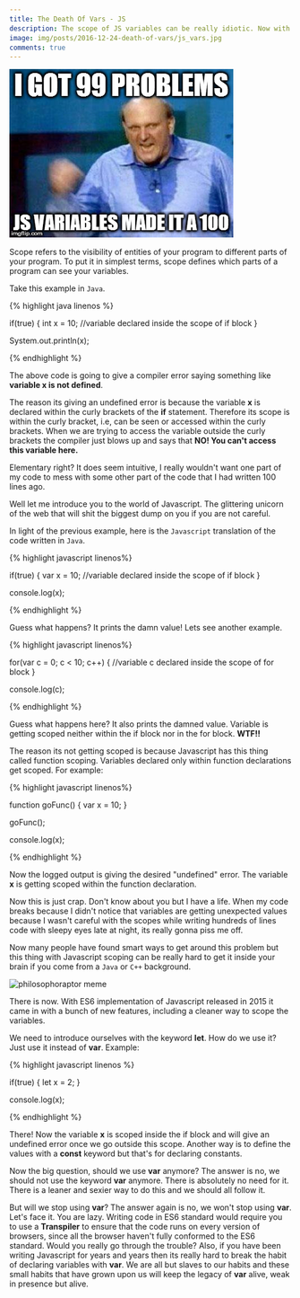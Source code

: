 ```yaml
---
title: The Death Of Vars - JS
description: The scope of JS variables can be really idiotic. Now with ES6 you get an alternative to variable declaration.
image: img/posts/2016-12-24-death-of-vars/js_vars.jpg
comments: true
---
```

![Steve balmer meme](img/posts/2016-12-24-death-of-vars/js_vars.jpg "Steve balmer meme")

Scope refers to the visibility of entities of your program to different parts of your program. To put it in simplest terms, scope defines which parts of a program can see your variables.

Take this example in `Java`.

{% highlight java linenos %}

if(true)
{
  int x = 10; //variable declared inside the scope of if block
}

System.out.println(x);


{% endhighlight %}


The above code is going to give a compiler error saying something like **variable x is not defined**.

The reason its giving an undefined error is because the variable **x** is declared within the curly brackets of the **if** statement. Therefore its scope is within the curly bracket, i.e, can be seen or accessed within the curly brackets. When we are trying to access the variable outside the curly brackets the compiler just blows up and says that **NO! You can't access this variable here.**

Elementary right? It does seem intuitive, I really wouldn't want one part of my code to mess with some other part of the code that I had written 100 lines ago.

Well let me introduce you to the world of Javascript. The glittering unicorn of the web that will shit the biggest dump on you if you are not careful.

In light of the previous example, here is the `Javascript` translation of the code written in `Java`.     

{% highlight javascript linenos%}

if(true)
{
  var x = 10; //variable declared inside the scope of if block
}

console.log(x);

{% endhighlight %}

Guess what happens? It prints the damn value! Lets see another example.

{% highlight javascript linenos%}

for(var c = 0; c < 10; c++)
{
   //variable c declared inside the scope of for block
}

console.log(c);

{% endhighlight %}

Guess what happens here? It also prints the damned value. Variable is getting scoped neither within the if block nor in the for block. **WTF!!**

The reason its not getting scoped is because Javascript has this thing called function scoping. Variables declared only within function declarations get scoped. For example:

{% highlight javascript linenos%}

function goFunc()
{
  var x = 10;
}

goFunc();

console.log(x);

{% endhighlight %}

Now the logged output is giving the desired "undefined" error. The variable **x** is getting scoped within the function declaration. 

Now this is just crap. Don't know about you but I have a life. When my code breaks because I didn't notice that variables are getting unexpected values because I wasn't careful with the scopes while writing hundreds of lines code with sleepy eyes late at night, its really gonna piss me off. 


Now many people have found smart ways to get around this problem but this thing with Javascript scoping can be really hard to get it inside your brain if you come from a `Java` or `C++` background. 

<img src="https://i.imgflip.com/1gmelj.jpg" title="philosophoraptor meme" alt="philosophoraptor meme" />

There is now. With ES6 implementation of Javascript released in 2015 it came in with a bunch of new features, including a cleaner way to scope the variables. 

We need to introduce ourselves with the keyword **let**. How do we use it? Just use it instead of **var**. Example:


{% highlight javascript linenos %}

if(true)
{
	let x = 2;
}

console.log(x);


{% endhighlight %}

There! Now the variable **x** is scoped inside the if block and will give an undefined error once we go outside this scope. Another way is to define the values with a **const** keyword but that's for declaring constants.

Now the big question, should we use **var** anymore? The answer is no, we should not use the keyword **var** anymore. There is absolutely no need for it. There is a leaner and sexier way to do this and we should all follow it. 

But will we stop using **var**? The answer again is no, we won't stop using **var**. Let's face it. You are lazy. Writing code in ES6 standard would require you to use a **Transpiler** to ensure that the code runs on every version of browsers, since all the browser haven't fully conformed to the ES6 standard. Would you really go through the trouble? Also, if you have been writing Javascript for years and years then its really hard to break the habit of declaring variables with **var**. We are all but slaves to our habits and these small habits that have grown upon us will keep the legacy of **var** alive, weak in presence but alive.
